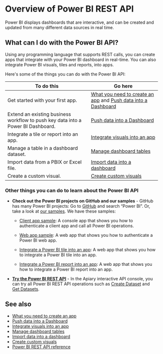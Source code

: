 ﻿<properties
   pageTitle="Overview of Power BI REST API"
   description="Overview of Power BI REST API"
   services="powerbi"
   documentationCenter=""
   authors="dvana"
   manager="mblythe"
   editor=""
   tags=""/>

<tags
   ms.service="powerbi"
   ms.devlang="NA"
   ms.topic="article"
   ms.tgt_pltfrm="NA"
   ms.workload="powerbi"
   ms.date="02/11/2016"
   ms.author="derrickv"/>

# Overview of Power BI REST API

Power BI displays dashboards that are interactive, and can be created and updated from many different data sources in real time.

## What can I do with the Power BI API?

Using any programming language that supports REST calls, you can create apps that integrate with your Power BI dashboard in real-time. You can also integrate Power BI visuals, tiles and reports, into apps.

Here's some of the things you can do with the Power BI API:

|**To do this**| **Go here**
|---|---
|Get started with your first app.| [What you need to create an app](powerbi-developer-steps-to-create-a-power-bi-app.md) and [Push data into a Dashboard](powerbi-developer-push-data-into-a-dashboard.md)
|Extend an existing business workflow to push key data into a Power BI Dashboard. |[Push data into a Dashboard](powerbi-developer-push-data-into-a-dashboard.md)
|Integrate a tile or report into an app.|[Integrate visuals into an app](powerbi-developer-integrate-a-power-bi-tile-or-report.md)
|Manage a table in a dashboard dataset.|[Manage dashboard tables](powerbi-developer-manage-dashboard-tables.md)
|Import data from a PBIX or Excel file.| [Import data into a dashboard](powerbi-developer-import-data-into-a-dashboard.md)
|Create a custom visual.| [ Create custom visuals](powerbi-custom-visuals-create-for-the-gallery.md)


### Other things you can do to learn about the Power BI API

- **Check out the Power BI projects on GitHub and our samples** - GitHub has many Power BI projects: Go to [GitHub](https://github.com/search?utf8=%E2%9C%93&q=Power+BI) and search “Power BI”. Or, take a look at [our samples](http://go.microsoft.com/fwlink/?LinkId=618971). We have these samples:
	- [Client app sample](https://msdn.microsoft.com/library/mt186159.aspx): A console app that shows you how to authenticate a client app and call all Power BI operations.
	- [Web app sample](https://msdn.microsoft.com/library/mt186158.aspx): A web app that shows you how to authenticate a Power BI web app.

  - [Integrate a Power BI tile into an app](https://msdn.microsoft.com/library/mt576402.aspx): A web app that shows you how to integrate a Power BI tile into an app.
  - [Integrate a Power BI report into an app](https://msdn.microsoft.com/library/mt631357.aspx): A web app that shows you how to integrate a Power BI report into an app.


- [**Try the Power BI REST API**](http://docs.powerbi.apiary.io/) -
In the Apiary interactive API console, you can try all Power BI REST API operations such as [Create Dataset](https://msdn.microsoft.com/library/mt203562.aspx) and [Get Datasets](https://msdn.microsoft.com/library/mt203567.aspx).

## See also
- [What you need to create an app](powerbi-developer-steps-to-create-a-power-bi-app.md)
- [Push data into a Dashboard](powerbi-developer-push-data-into-a-dashboard.md)
- [Integrate visuals into an app](powerbi-developer-integrate-a-power-bi-tile-or-report.md)
- [Manage dashboard tables](powerbi-developer-manage-dashboard-tables.md)
- [Import data into a dashboard](powerbi-developer-import-data-into-a-dashboard.md)
- [ Create custom visuals](powerbi-custom-visuals-create-for-the-gallery.md)
- [Power BI REST API reference](https://msdn.microsoft.com/library/mt147898.aspx)

